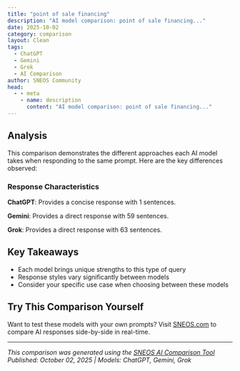 ```yaml
---
title: "point of sale financing"
description: "AI model comparison: point of sale financing..."
date: 2025-10-02
category: comparison
layout: Clean
tags:
  - ChatGPT
  - Gemini
  - Grok
  - AI Comparison
author: SNEOS Community
head:
  - - meta
    - name: description
      content: "AI model comparison: point of sale financing..."
---
```


<ChatComparison
  title="point of sale financing"
  prompt="point of sale financing"
  :responses='{"ChatGPT": "Point of Sale (POS) financing is a method that allows consumers to finance a purchase directly at the point of sale, typically in retail environments, e-commerce platforms, or service providers. This financing option is often offered by third-party companies that partner with merchants to provide customers with flexible payment options at checkout. Here’s a closer look at how it works and its benefits:\n\n### How POS Financing Works\n1. **Application Process**: When a customer chooses to finance a purchase, they fill out a credit application, often electronically, either at the point of sale or online. This can involve a soft or hard credit check, depending on the lender&#x27;s practices.\n\n2. **Approval and Terms**: If approved, the lender provides the customer with details about the financing terms, which may include the loan amount, interest rate, repayment period, and monthly payment amounts.\n\n3. **Purchase Completion**: Once the customer agrees to the terms, the financing amount is applied to their purchase, allowing them to take the product home or complete the service, while the balance is financed over time.\n\n4. **Repayment**: The customer then repays the loan in installments, which may be weekly, bi-weekly, or monthly, depending on the agreement. Payments can sometimes be set up to be automatically deducted from the customer’s bank account.\n\n### Benefits of POS Financing\n- **Immediate Access**: Customers can make purchases even if they don’t have enough cash on hand.\n- **Flexible Payment Plans**: Many POS financing options provide flexible repayment plans tailored to customer needs.\n- **Boosts Sales for Merchants**: By offering financing options, retailers can increase sales, as customers may be more inclined to make larger purchases.\n- **Convenience**: The process is typically quick and can often be completed in just a few minutes at checkout.\n\n### Common Providers\nSeveral companies offer POS financing solutions, including:\n- **Affirm**\n- **Klarna**\n- **Afterpay**\n- **Sezzle**\n- **PayPal Credit**\n\n### Considerations\n- **Interest Rates**: Depending on creditworthiness, the interest rates can vary significantly. Some financing options may offer promotional rates like 0% APR for a limited time.\n- **Fees**: Customers should be aware of any potential fees associated with the financing.\n- **Debt Management**: Careful consideration should be taken to ensure that taking on additional debt through POS financing is manageable within the customer’s budget.\n\n### Conclusion\nPOS financing can be a valuable tool for both consumers and retailers, making purchases more accessible while potentially increasing sales. However, it&#x27;s important for consumers to understand the terms and implications associated with financing to ensure responsible use.", "Gemini": "Point-of-sale (POS) financing is a way for consumers to pay for purchases in installments at the time of sale, often with little to no interest. It\u0027s essentially a short-term loan that allows you to spread the cost of a product or service over a set period. This option is typically offered by retailers or through third-party financing providers integrated with the retailer\u0027s point-of-sale system.\n\nHere\u0027s a breakdown of the key aspects of POS financing:\n\n**How it Works:**\n\n1. **Purchase:** You find a product or service you want to buy from a retailer offering POS financing.\n2. **Application:** During checkout (online or in-store), you\u0027ll see the option to finance your purchase. You\u0027ll then fill out a short application with your personal and financial information.\n3. **Approval:** The financing provider quickly assesses your creditworthiness. Approvals are often instant or within minutes.\n4. **Agreement:** If approved, you\u0027ll review and agree to the terms of the financing, including the repayment schedule, interest rate (if any), and any fees.\n5. **Payment:** You\u0027ll typically make an initial down payment, and then begin making regular installment payments over the agreed-upon period.\n6. **Repayment:** Payments are usually made automatically from your bank account or credit card.\n\n**Types of POS Financing:**\n\n* **Buy Now, Pay Later (BNPL):** A very popular option, often offering interest-free installments over a short period (e.g., 4 payments over 6 weeks). Examples include Affirm, Klarna, Afterpay, and PayPal\u0027s Pay in 4.\n* **Installment Loans:** These are more traditional loans with a longer repayment term (e.g., 6 months to several years) and often with interest. They\u0027re typically used for larger purchases.\n* **Store Credit Cards:** Some retailers offer their own credit cards that can be used for purchases at their store. These may come with special financing offers.\n* **Lease-to-Own:** You make payments on the item and own it only after all payments are completed. These are often used by people with very limited credit, but they can be much more expensive overall.\n\n**Benefits for Consumers:**\n\n* **Increased Affordability:** Makes larger purchases more manageable by spreading the cost over time.\n* **Convenience:** Easy to apply and get approved at the point of sale, both online and in-store.\n* **Potential for Interest-Free Financing:** BNPL options often offer interest-free payments, making it cheaper than using a credit card and carrying a balance.\n* **Credit Building:** Some POS financing providers report your payment history to credit bureaus, which can help you build or improve your credit score (check the terms).\n* **Access to Goods/Services Sooner:** Allows you to get the product or service you need immediately without having to save up the full amount.\n\n**Benefits for Retailers:**\n\n* **Increased Sales:** Makes products more accessible to a wider range of customers.\n* **Higher Average Order Value:** Customers may be more willing to purchase more expensive items when they can pay over time.\n* **Improved Customer Loyalty:** Offering convenient financing options can enhance customer satisfaction and repeat business.\n* **Competitive Advantage:** Differentiates them from competitors who don\u0027t offer financing.\n* **Reduced Abandoned Carts (for online retailers):** Financing options at checkout can help reduce the number of customers who abandon their shopping carts.\n\n**Potential Drawbacks and Considerations:**\n\n* **Risk of Overspending:** The ease of financing can lead to impulsive purchases and taking on more debt than you can handle.\n* **Late Fees and Penalties:** Missing payments can result in late fees, penalties, and potentially damage to your credit score.\n* **Interest Charges:** Not all POS financing is interest-free. Installment loans and store credit cards can have significant interest rates.\n* **Impact on Credit Score:** Applying for POS financing can result in a hard credit inquiry, which can temporarily lower your credit score. Also, missed payments can negatively affect your score.\n* **Data Security:** Ensure the financing provider is reputable and has strong security measures to protect your personal and financial information.\n* **Terms and Conditions:** Read the fine print carefully to understand the terms of the financing, including the repayment schedule, interest rate, fees, and any penalties.\n* **Return Policies:** Understand how returns will work with the financing arrangement.\n\n**Important Considerations Before Using POS Financing:**\n\n* **Your Budget:** Can you realistically afford the monthly payments? Factor in all your other expenses.\n* **Interest Rates and Fees:** Compare different POS financing options and pay close attention to interest rates and any associated fees. Calculate the total cost of the purchase, including interest.\n* **Repayment Schedule:** Understand the repayment schedule and make sure you can commit to making payments on time.\n* **Credit Score Impact:** Be aware of the potential impact on your credit score, both positive (if you make payments on time) and negative (if you miss payments).\n* **Alternatives:** Consider whether other financing options, such as a personal loan or credit card, might be a better fit for your needs. Compare rates and terms.\n\n**In conclusion,** POS financing can be a useful tool for making purchases more affordable and manageable. However, it\u0027s crucial to understand the terms and conditions, budget carefully, and avoid overspending to avoid potential financial pitfalls. Always prioritize responsible borrowing and make sure you can comfortably afford the payments.\n", "Grok": "Point of Sale (POS) financing refers to a type of consumer financing offered at the point of purchase, allowing customers to pay for goods or services over time through installment payments rather than paying the full amount upfront. It is commonly used by retailers, both in-store and online, to make purchases more affordable for customers, thereby increasing sales and customer satisfaction.\n\n### Key Features of POS Financing\n1. **Convenience**: Financing options are presented during the checkout process, making it easy for customers to apply and get approved quickly, often within minutes.\n2. **Flexible Payment Plans**: Customers can choose from various payment schedules, such as monthly installments, often with fixed interest rates or interest-free periods (e.g., 0% APR for a promotional period).\n3. **Instant Approval**: Many POS financing solutions use automated systems to assess creditworthiness, providing near-instant approval or rejection based on the customer\u2019s financial profile.\n4. **No or Low Interest (Promotional Offers)**: Some retailers offer interest-free financing for a specific period as a promotional incentive, though interest may apply if the balance isn\u2019t paid off in time.\n5. **Accessibility**: POS financing often caters to a wide range of credit profiles, including those with limited or no credit history, depending on the provider.\n\n### How POS Financing Works\n1. **Customer Shops**: The customer selects products or services they wish to purchase at a retail store or e-commerce platform.\n2. **Financing Option**: At checkout, the retailer offers a financing option through a third-party lender or their own in-house financing program.\n3. **Application**: The customer applies for financing by providing basic personal and financial information (e.g., Social Security Number, income details).\n4. **Approval**: The lender evaluates the application and, if approved, provides the terms of the loan (e.g., interest rate, repayment period).\n5. **Purchase Completion**: Once approved, the lender pays the retailer upfront for the purchase, and the customer repays the lender in installments over time.\n\n### Common Providers of POS Financing\nSeveral companies specialize in POS financing solutions, partnering with retailers to offer these services. Examples include:\n- **Affirm**: Offers transparent financing with no hidden fees, allowing customers to split payments over time.\n- **Afterpay**: Provides \u0022buy now, pay later\u0022 (BNPL) services, often splitting purchases into four interest-free payments.\n- **Klarna**: A popular BNPL provider that offers flexible payment plans, including interest-free options.\n- **PayPal Credit**: A digital line of credit for online purchases.\n- **Synchrony Financial**: Partners with retailers to offer store-specific credit cards and financing plans.\n\n### Benefits of POS Financing\n- **For Customers**:\n - Affordability: Makes high-ticket items more accessible by spreading payments over time.\n - Flexibility: Offers customizable payment plans to fit budgets.\n - Quick Access: Minimal application hassle with fast approvals.\n- **For Retailers**:\n - Increased Sales: Customers are more likely to make larger purchases when financing is available.\n - Higher Conversion Rates: Reduces cart abandonment in online shopping.\n - Customer Loyalty: Offering convenient payment options can build trust and encourage repeat business.\n\n### Potential Drawbacks\n- **For Customers**:\n - Interest and Fees: Some plans charge high interest rates or late fees if payments are missed.\n - Debt Risk: Easy access to financing can lead to overspending and accumulating debt.\n - Credit Impact: Missing payments can negatively affect credit scores.\n- **For Retailers**:\n - Costs: Retailers may have to pay fees to financing providers or absorb costs for promotional offers like 0% APR.\n - Risk of Non-Payment: If customers default, it can indirectly affect the retailer\u2019s relationship with the lender.\n\n### Use Cases\nPOS financing is widely used across industries, including:\n- Electronics (e.g., buying a laptop or smartphone with monthly payments).\n- Furniture and Home Goods (e.g., financing a new mattress or sofa).\n- Fashion and Apparel (e.g., BNPL options for clothing and accessories).\n- Automotive (e.g., financing car repairs or accessories at the point of service).\n- Healthcare (e.g., paying for medical or dental procedures over time).\n\n### Conclusion\nPoint of Sale financing is a powerful tool for both consumers and businesses, providing flexibility in purchasing and boosting sales potential. However, customers should carefully review the terms and conditions to avoid high interest or debt traps, while retailers must balance the costs and benefits of offering such programs. With the rise of \u0022buy now, pay later\u0022 services, POS financing continues to grow in popularity, reshaping how people shop and pay."}' 
  published-date="10:51"
/>

## Analysis

This comparison demonstrates the different approaches each AI model takes when responding to the same prompt. Here are the key differences observed:

### Response Characteristics

**ChatGPT**: Provides a concise response with 1 sentences. 

**Gemini**: Provides a direct response with 59 sentences. 

**Grok**: Provides a direct response with 63 sentences. 

## Key Takeaways

- Each model brings unique strengths to this type of query
- Response styles vary significantly between models
- Consider your specific use case when choosing between these models

## Try This Comparison Yourself

Want to test these models with your own prompts? Visit [SNEOS.com](https://sneos.com) to compare AI responses side-by-side in real-time.

---

*This comparison was generated using the [SNEOS AI Comparison Tool](https://sneos.com)*
*Published: October 02, 2025 | Models: ChatGPT, Gemini, Grok*

